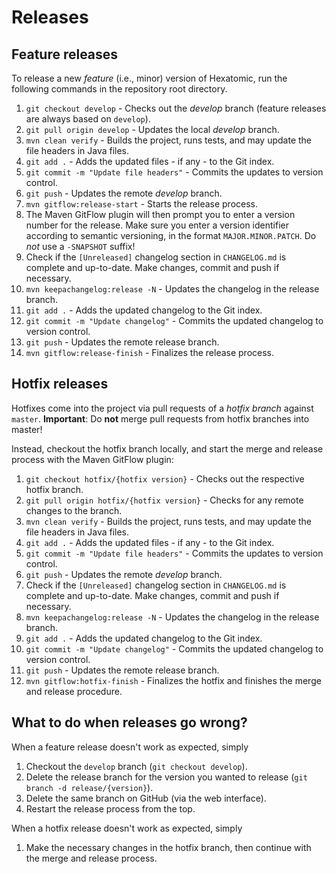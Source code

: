 # Releases

## Feature releases

To release a new *feature* (i.e., minor) version of Hexatomic, run the following commands in the repository root directory.

1. `git checkout develop` - Checks out the *develop* branch (feature releases are always based on `develop`).
2. `git pull origin develop` - Updates the local *develop* branch.
6. `mvn clean verify` - Builds the project, runs tests, and may update the file headers in Java files.
6. `git add .` - Adds the updated files - if any - to the Git index.
7. `git commit -m "Update file headers"` - Commits the updates to version control.
8. `git push` - Updates the remote *develop* branch.
3. `mvn gitflow:release-start` - Starts the release process.
4. The Maven GitFlow plugin will then prompt you to enter a version number for the release. Make sure you enter a version identifier according to semantic versioning, in the format `MAJOR.MINOR.PATCH`. Do *not* use a `-SNAPSHOT` suffix!
5. Check if the `[Unreleased]` changelog section in `CHANGELOG.md` is complete and up-to-date. Make changes, commit and push if necessary.
5. `mvn keepachangelog:release -N` - Updates the changelog in the release branch.
6. `git add .` - Adds the updated changelog to the Git index.
7. `git commit -m "Update changelog"` - Commits the updated changelog to version control.
8. `git push` - Updates the remote release branch.
9. `mvn gitflow:release-finish` - Finalizes the release process.

## Hotfix releases

Hotfixes come into the project via pull requests of a *hotfix branch* against `master`.
**Important**: Do **not** merge pull requests from hotfix branches into master!

Instead, checkout the hotfix branch locally, and start the merge and release process with the Maven GitFlow plugin:

1. `git checkout hotfix/{hotfix version}` - Checks out the respective hotfix branch.
2. `git pull origin hotfix/{hotfix version}` - Checks for any remote changes to the branch.
6. `mvn clean verify` - Builds the project, runs tests, and may update the file headers in Java files.
6. `git add .` - Adds the updated files - if any - to the Git index.
7. `git commit -m "Update file headers"` - Commits the updates to version control.
8. `git push` - Updates the remote *develop* branch.
5. Check if the `[Unreleased]` changelog section in `CHANGELOG.md` is complete and up-to-date. Make changes, commit and push if necessary.
5. `mvn keepachangelog:release -N` - Updates the changelog in the release branch.
6. `git add .` - Adds the updated changelog to the Git index.
7. `git commit -m "Update changelog"` - Commits the updated changelog to version control.
8. `git push` - Updates the remote release branch.
9. `mvn gitflow:hotfix-finish` - Finalizes the hotfix and finishes the merge and release procedure.

## What to do when releases go wrong?

When a feature release doesn't work as expected, simply

1. Checkout the `develop` branch (`git checkout develop`).
2. Delete the release branch for the version you wanted to release (`git branch -d release/{version}`).
3. Delete the same branch on GitHub (via the web interface).
4. Restart the release process from the top.

When a hotfix release doesn't work as expected, simply

1. Make the necessary changes in the hotfix branch, then continue with the merge and release process.